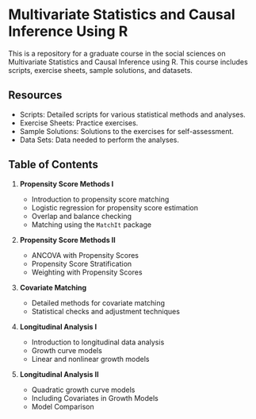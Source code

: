 # Multivariate Statistics and Causal Inference Using R

This is a repository for a graduate course in the social sciences on Multivariate Statistics and Causal Inference using R. This course includes scripts, exercise sheets, sample solutions, and datasets. 

## Resources

- Scripts: Detailed scripts for various statistical methods and analyses.
- Exercise Sheets: Practice exercises.
- Sample Solutions: Solutions to the exercises for self-assessment.
- Data Sets: Data needed to perform the analyses.

## Table of Contents 

1. **Propensity Score Methods I**
   - Introduction to propensity score matching
   - Logistic regression for propensity score estimation
   - Overlap and balance checking
   - Matching using the `MatchIt` package

2. **Propensity Score Methods II**
   - ANCOVA with Propensity Scores
   - Propensity Score Stratification
   - Weighting with Propensity Scores

3. **Covariate Matching**
   - Detailed methods for covariate matching
   - Statistical checks and adjustment techniques

4. **Longitudinal Analysis I**
   - Introduction to longitudinal data analysis
   - Growth curve models
   - Linear and nonlinear growth models

5. **Longitudinal Analysis II**
   - Quadratic growth curve models
   - Including Covariates in Growth Models
   - Model Comparison
